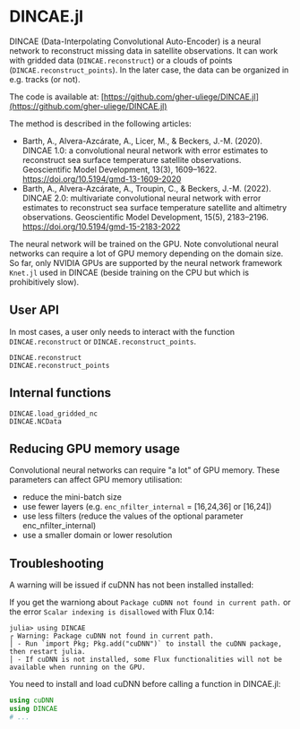 # DINCAE.jl


DINCAE (Data-Interpolating Convolutional Auto-Encoder) is a neural network to
reconstruct missing data in satellite observations. It can work with gridded data
(`DINCAE.reconstruct`) or a clouds of points (`DINCAE.reconstruct_points`).
In the later case, the data can be organized in e.g. tracks (or not).

The code is available at:
[https://github.com/gher-uliege/DINCAE.jl](https://github.com/gher-uliege/DINCAE.jl)

The method is described in the following articles:

* Barth, A., Alvera-Azcárate, A., Licer, M., & Beckers, J.-M. (2020). DINCAE 1.0: a convolutional neural network with error estimates to reconstruct sea surface temperature satellite observations. Geoscientific Model Development, 13(3), 1609–1622. https://doi.org/10.5194/gmd-13-1609-2020
* Barth, A., Alvera-Azcárate, A., Troupin, C., & Beckers, J.-M. (2022). DINCAE 2.0: multivariate convolutional neural network with error estimates to reconstruct sea surface temperature satellite and altimetry observations. Geoscientific Model Development, 15(5), 2183–2196. https://doi.org/10.5194/gmd-15-2183-2022

The neural network will be trained on the GPU. Note convolutional neural networks can require a lot of GPU memory depending on the domain size. 
So far, only NVIDIA GPUs are supported by the neural network framework `Knet.jl` used in DINCAE (beside training on the CPU but which is prohibitively slow).


## User API


In most cases, a user only needs to interact with the function `DINCAE.reconstruct` or `DINCAE.reconstruct_points`.

```@docs
DINCAE.reconstruct
DINCAE.reconstruct_points
```


## Internal functions

```@docs
DINCAE.load_gridded_nc
DINCAE.NCData
```

## Reducing GPU memory usage

Convolutional neural networks can require "a lot" of GPU memory. These parameters can affect GPU memory utilisation:

* reduce the mini-batch size
* use fewer layers (e.g. `enc_nfilter_internal` = [16,24,36] or [16,24])
* use less filters (reduce the values of the optional parameter enc_nfilter_internal)
* use a smaller domain or lower resolution


## Troubleshooting


A warning will be issued if cuDNN has not been installed installed:


If you get the warniong about `Package cuDNN not found in current path.` or the error `Scalar indexing is disallowed` with Flux 0.14:

```
julia> using DINCAE
┌ Warning: Package cuDNN not found in current path.
│ - Run `import Pkg; Pkg.add("cuDNN")` to install the cuDNN package, then restart julia.
│ - If cuDNN is not installed, some Flux functionalities will not be available when running on the GPU.
```


You need to install and load cuDNN before calling a function in DINCAE.jl:

``` julia
using cuDNN
using DINCAE
# ...
```
